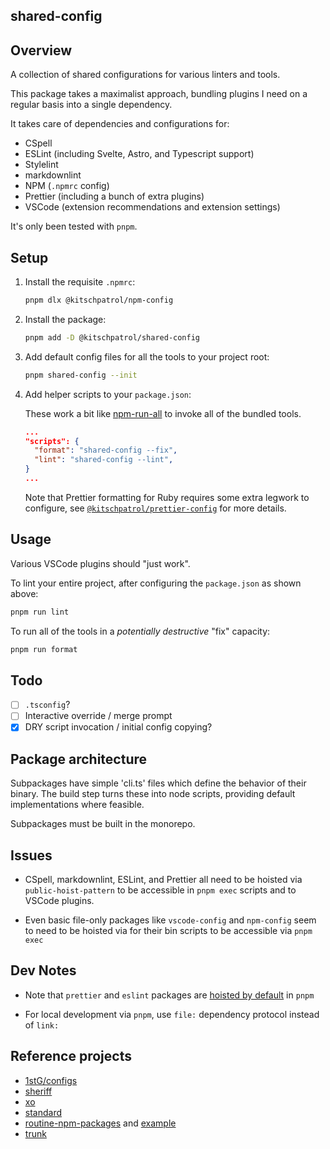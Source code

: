 ## shared-config

## Overview

A collection of shared configurations for various linters and tools.

This package takes a maximalist approach, bundling plugins I need on a regular basis into a single dependency.

It takes care of dependencies and configurations for:

- CSpell
- ESLint (including Svelte, Astro, and Typescript support)
- Stylelint
- markdownlint
- NPM (`.npmrc` config)
- Prettier (including a bunch of extra plugins)
- VSCode (extension recommendations and extension settings)

It's only been tested with `pnpm`.

## Setup

1. Install the requisite `.npmrc`:

   ```sh
   pnpm dlx @kitschpatrol/npm-config
   ```

2. Install the package:

   ```sh
   pnpm add -D @kitschpatrol/shared-config
   ```

3. Add default config files for all the tools to your project root:

   ```sh
   pnpm shared-config --init
   ```

4. Add helper scripts to your `package.json`:

   These work a bit like [npm-run-all](https://github.com/mysticatea/npm-run-all) to invoke all of the bundled tools.

   ```json
   ...
   "scripts": {
     "format": "shared-config --fix",
     "lint": "shared-config --lint",
   }
   ...
   ```

   Note that Prettier formatting for Ruby requires some extra legwork to configure, see [`@kitschpatrol/prettier-config`](https://github.com/kitschpatrol/prettier-config) for more details.

## Usage

Various VSCode plugins should "just work".

To lint your entire project, after configuring the `package.json` as shown above:

```sh
pnpm run lint
```

To run all of the tools in a _potentially destructive_ "fix" capacity:

```sh
pnpm run format
```

## Todo

- [ ] `.tsconfig`?
- [ ] Interactive override / merge prompt
- [x] DRY script invocation / initial config copying?

## Package architecture

Subpackages have simple 'cli.ts' files which define the behavior of their binary. The build step turns these into node scripts, providing default implementations where feasible.

Subpackages must be built in the monorepo.

## Issues

- CSpell, markdownlint, ESLint, and Prettier all need to be hoisted via `public-hoist-pattern` to be accessible in `pnpm exec` scripts and to VSCode plugins.

- Even basic file-only packages like `vscode-config` and `npm-config` seem to need to be hoisted via for their bin scripts to be accessible via `pnpm exec`

## Dev Notes

- Note that `prettier` and `eslint` packages are [hoisted by default](https://pnpm.io/npmrc#public-hoist-pattern) in `pnpm`

- For local development via `pnpm`, use `file:` dependency protocol instead of `link:`

## Reference projects

- [1stG/configs](https://github.com/1stG/configs)
- [sheriff](https://www.eslint-config-sheriff.dev)
- [xo](https://github.com/xojs/xo)
- [standard](https://standardjs.com)
- [routine-npm-packages](https://github.com/kachkaev/routine-npm-packages) and [example](https://github.com/kachkaev/website)
- [trunk](https://trunk.io)
